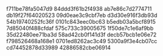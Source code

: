 f711be78fa5047d9
84ddd3f61b2f4938
ab7e86c7d2774711
db19f27f64020523
09d0eae3c9cbf7eb
d3d30e916f3db93d
54b19740252fc36f
0101c843eec0bc63
b5edb03a5bcf8915
7d85040f488cfdaf
575c733c39005675
1f50de7c1e6af9bb
35d22480ee71ba3d
58ad42cb0f141d3f
decb57bcb1e06e72
f798526468a168e1
0701ed8262ac3c49
5300a9f3e4cb07cc
cd74452878d33989
42886582cbe06914
